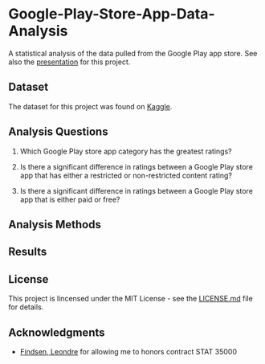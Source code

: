 # Google-Play-Store-App-Data-Analysis
A statistical analysis of the data pulled from the Google Play app store.
See also the [presentation]() for this project.

## Dataset
The dataset for this project was found on [Kaggle](https://www.kaggle.com/lava18/google-play-store-apps).

## Analysis Questions
1. Which Google Play store app category has the greatest ratings?

2. Is there a significant difference in ratings between a Google Play store app that has either a restricted or non-restricted content rating?

3. Is there a significant difference in ratings between a Google Play store app that is either paid or free?

## Analysis Methods

## Results

## License
This project is lincensed under the MIT License - see the [LICENSE.md](LICENSE.md) file for details.

## Acknowledgments
* [Findsen, Leondre]() for allowing me to honors contract STAT 35000
